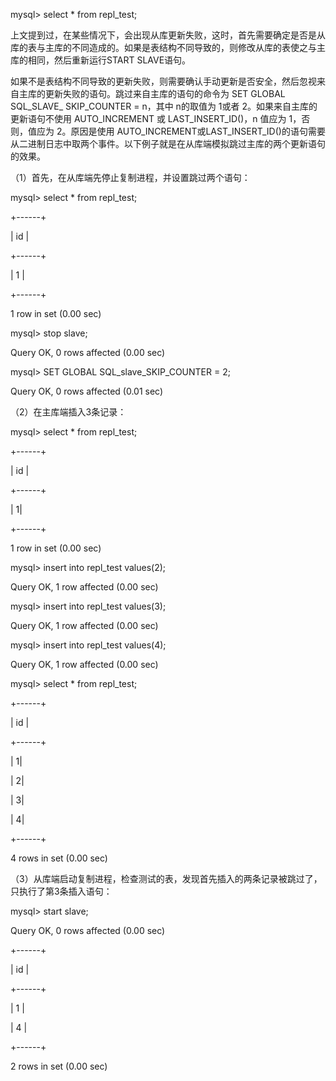 mysql> select * from repl_test;



上文提到过，在某些情况下，会出现从库更新失败，这时，首先需要确定是否是从库的表与主库的不同造成的。如果是表结构不同导致的，则修改从库的表使之与主库的相同，然后重新运行START SLAVE语句。

如果不是表结构不同导致的更新失败，则需要确认手动更新是否安全，然后忽视来自主库的更新失败的语句。跳过来自主库的语句的命令为 SET GLOBAL SQL_SLAVE_ SKIP_COUNTER = n，其中 n的取值为 1或者 2。如果来自主库的更新语句不使用 AUTO_INCREMENT 或 LAST_INSERT_ID()，n 值应为 1，否则，值应为 2。原因是使用 AUTO_INCREMENT或LAST_INSERT_ID()的语句需要从二进制日志中取两个事件。以下例子就是在从库端模拟跳过主库的两个更新语句的效果。

（1）首先，在从库端先停止复制进程，并设置跳过两个语句：

mysql> select * from repl_test;

+------+

| id |

+------+

| 1 |

+------+

1 row in set (0.00 sec)

mysql> stop slave;

Query OK, 0 rows affected (0.00 sec)

mysql> SET GLOBAL SQL_slave_SKIP_COUNTER = 2;

Query OK, 0 rows affected (0.01 sec)

（2）在主库端插入3条记录：

mysql> select * from repl_test;

+------+

| id |

+------+

| 1|

+------+

1 row in set (0.00 sec)

mysql> insert into repl_test values(2);

Query OK, 1 row affected (0.00 sec)

mysql> insert into repl_test values(3);

Query OK, 1 row affected (0.00 sec)

mysql> insert into repl_test values(4);

Query OK, 1 row affected (0.00 sec)

mysql> select * from repl_test;

+------+

| id |

+------+

| 1|

| 2|

| 3|

| 4|

+------+

4 rows in set (0.00 sec)

（3）从库端启动复制进程，检查测试的表，发现首先插入的两条记录被跳过了，只执行了第3条插入语句：

mysql> start slave;

Query OK, 0 rows affected (0.00 sec)

+------+

| id |

+------+

| 1 |

| 4 |

+------+

2 rows in set (0.00 sec)



